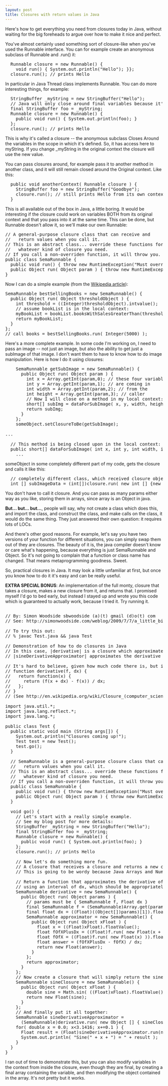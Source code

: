 ```yaml
---
layout: post
title: Closures with return values in Java
---
```



Here's how to get everything you need from closures today in Java, without waiting for the big foreheads to argue over how to make it nice and perfect.

You've almost certainly used something sort of closure-like when you've used the Runnable interface. You can for example create an anonymous subclass of Runnable and .run() it:

<pre>  Runnable closure = new Runnable() {<br />   &#160;void run() { System.out.println("Hello"); }};<br />  closure.run(); // prints Hello</pre>

In particular in Java Thread class implements Runnable. You can do more interesting things, for example:

<pre>  StringBuffer _myString = new StringBuffer("Hello");<br />  // Java will only close around final variables because it's dumb<br />  final StringBuffer foo = _myString;<br />  Runnable closure = new Runnable() {<br />    public void run() { System.out.println(foo); }<br />  };<br />  closure.run(); // prints Hello</pre>

This is why it's called a closure -- the anonymous subclass Closes Around the variables in the scope in which it's defined. So, it has access here to myString. If you change _myString in the original context the closure will use the new value.

You can pass closures around, for example pass it to another method in another class, and it will still remain closed around the Original context. Like this:

<pre>  public void anotherContext( Runnable closure ) {<br />    StringBuffer foo = new StringBuffer("Goodbye");<br />    closure.run(); // still prints Hello from its own context<br />  }</pre>

This is all available out of the box in Java, a little boring. It would be interesting if the closure could work on variables BOTH from its original context and that you pass into it at the same time. This can be done, but Runnable doesn't allow it, so we'll make our own Runnable:

<pre>// A general-purpose closure class that can receive and<br />//   return values when you call it.<br />// This is an abstract class... override these functions for<br />//   whatever kind of closure you need.<br />// If you call a non-overriden function, it will throw you.<br />public class SemaRunnable {<br />  public void run() { throw new RuntimeException("Must override SemaRunnable.run()"); }<br />  public Object run( Object param ) { throw new RuntimeException("Must override SemaRunnable.run()"); }<br />}</pre>

Now I can do a simple example (from the <a href="http://en.wikipedia.org/wiki/Closure_%28computer_science%29">Wikipedia article</a>):

<pre>SemaRunnable bestSellingBooks = new SemaRunnable() {<br />  public Object run( Object thresholdObject ) {<br />    int threshold = ((Integer)thresholdObject).intvalue();<br />    // assume bookList is in the local context:<br />    myBookList = bookList.booksWithSalesGreaterThan(threshold);<br />    return myBookList;<br />  }<br />};<br />// call books = bestSellingBooks.run( Integer(5000) );</pre>

Here's a more complete example. In some code I'm working on, I need to pass an image -- not just an image, but also the ability to get just a subImage of that image. I don't want them to have to know how to do image manipulation. Here is how I do it using closures:

<pre>&nbsp;&nbsp;&nbsp; SemaRunnable getSubImage = new SemaRunnable() {<br />&nbsp;&nbsp;&nbsp;&nbsp;&nbsp; public Object run( Object param ) {<br />&nbsp;&nbsp;&nbsp;&nbsp;&nbsp;&nbsp;&nbsp; int x = Array.getInt(param,0); // these four variables<br />       &nbsp;int y = Array.getInt(param,1); // are coming in<br />&nbsp;&nbsp;&nbsp;&nbsp;&nbsp;&nbsp;&nbsp; int width = Array.getInt(param,2); // from the<br />       &nbsp;int height = Array.getInt(param,3); // caller<br />        // Now I will close on a method in my local context:<br />&nbsp;&nbsp;&nbsp;&nbsp;&nbsp;&nbsp;&nbsp; short[] subImg = dataForSubImage( x, y, width, height );<br />        return subImg;<br />&nbsp;&nbsp;&nbsp;&nbsp;&nbsp; }<br />&nbsp;&nbsp;&nbsp; };<br />    someObject.setClosureToBe(getSubImage);<br /><br />...<br /><br />  // This method is being closed upon in the local context:<br />  public short[] dataForSubImage( int x, int y, int width, int height ) {<br />    ...</pre>

someObject in some completely different part of my code, gets the closure and calls it like this:

<pre>  // completely different class, which received closure object<br />  int [] subImageData = (int[])closure.run( new int [] {new_x, new_y, new_w, new_h} );</pre>

You don't have to call it closure. And you can pass as many params either way as you like, storing them in arrays, since array is an Object in java.

<strong>But... but... but...</strong>, people will say, why not create a class which does this, and import the class, and construct the class, and make calls on the class, it would do the same thing. They just answered their own question: it requires lots of LOCs.

And there's other good reasons. For example, let's say you have two versions of your function for different situations, you can simply swap them out of they are closures. The beauty of it is, the java compiler doesn't know or care what's happening, because everything is just SemaRunnable and Object. So it's not going to complain that a function or class name has changed. That means metaprogramming goodness. Sweet.

So, practical closures in Java. It may look a little unfamiliar at first, but once you know how to do it it's easy and can be really useful.

<strong>EXTRA SPECIAL BONUS</strong>: An implementation of the full monty, closure that takes a closure, makes a new closure from it, and returns that. I promised myself I'd go to bed early, but instead I stayed up and wrote you this code which is guaranteed to actually work, because I tried it. Try running it.

<pre><br />// By: Simon Woodside sbwoodside (a)(t) gmail (d)o(t) com<br />// See: http://simonwoodside.com/weblog/2009/7/7/a_little_bit_more_serious/<br /><br />// To try this out:<br />// % javac Test.java &amp;&amp; java Test<br /><br />// Demonstration of how to do closures in Java<br />// In this case, |derivative| is a closure which approximates derivatives, and<br />// |sineDerivativeApproximator| approximates the derivative of ... you guessed it ... sine.<br /><br />// It's hard to believe, given how much code there is, but in javascript this would be:<br />// function derivative(f, dx) {<br />//   return function(x) {<br />//     return (f(x + dx) - f(x)) / dx;<br />//   };<br />// }<br />// (See http://en.wikipedia.org/wiki/Closure_(computer_science) )<br /><br />import java.util.*;<br />import java.lang.reflect.*;<br />import java.lang.*;<br /><br />public class Test {<br />  public static void main (String args[]) {<br />    System.out.println("Closures coming up!");<br />    Test test = new Test();<br />    test.go();<br />  }<br />    <br />  // SemaRunnable is a general-purpose closure class that can receive and<br />  //   return values when you call it.<br />  // This is an abstract class... override these functions for<br />  //   whatever kind of closure you need.<br />  // If you call a non-overriden function, it will throw you.<br />  public class SemaRunnable {<br />    public void run() { throw new RuntimeException("Must override SemaRunnable.run()"); }<br />    public Object run( Object param ) { throw new RuntimeException("Must override SemaRunnable.run()"); }<br />  }<br />  <br />  void go() {<br />    // Let's start with a really simple example.<br />    // See my blog post for more details:<br />    StringBuffer _myString = new StringBuffer("Hello");<br />    final StringBuffer foo = _myString;<br />    Runnable closure = new Runnable() {<br />      public void run() { System.out.println(foo); }<br />    };<br />    closure.run(); // prints Hello<br />    <br />    // Now let's do something more fun.<br />    // A closure that receives a closure and returns a new closure.<br />    // This is going to be wordy because Java Arrays and Number objects are TERRIBLE<br />    <br />    // Return a function that approximates the derivative of f<br />    // using an interval of dx, which should be appropriately small.<br />    SemaRunnable derivative = new SemaRunnable() {<br />      public Object run( Object params ) {<br />        // params must be { SemaRunnable f, Float dx }<br />        final SemaRunnable f = (SemaRunnable)Array.get(params,0); // get f<br />        final float dx = ((Float)((Object[])params)[1]).floatValue(); // get dx<br />        SemaRunnable approximator = new SemaRunnable() {<br />          public Object run( Object xFloat ) {<br />            float x = ((Float)xFloat).floatValue();<br />            float fOfXPlusDx = ((Float)f.run( new Float(x + dx) )).floatValue();<br />            float fOfX = ((Float)f.run( new Float(x) )).floatValue();<br />            float answer = (fOfXPlusDx - fOfX) / dx;<br />            return new Float(answer);<br />          }<br />        };<br />        return approximator;<br />      }<br />    };<br />    // Now create a closure that will simply return the sine(x):<br />    SemaRunnable sineClosure = new SemaRunnable() {<br />      public Object run( Object xFloat ) {<br />        double sine = Math.sin( ((Float)xFloat).floatValue() );<br />        return new Float(sine);<br />      }<br />    };<br />    // And finally put it all together:<br />    SemaRunnable sineDerivativeApproximator =<br />      (SemaRunnable)derivative.run( new Object [] { sineClosure, new Float(0.001) } );<br />    for( double x = 0.0; x&lt;3.1416; x+=0.1 ) {<br />      Float result = (Float)sineDerivativeApproximator.run(new Float(x));<br />      System.out.println( "Sine(" + x + ") = " + result );<br />    }<br />  }<br />}</pre>

I ran out of time to demonstrate this, but you can also modify variables in the context from inside the closure, even though they are final, by creating a final array containing the variable, and then modifying the object contained in the array. It's not pretty but it works.
